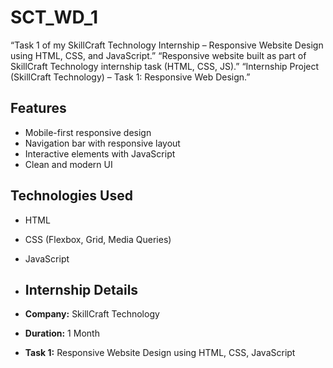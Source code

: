 # SCT_WD_1
“Task 1 of my SkillCraft Technology Internship – Responsive Website Design using HTML, CSS, and JavaScript.”  “Responsive website built as part of SkillCraft Technology internship task (HTML, CSS, JS).”  “Internship Project (SkillCraft Technology) – Task 1: Responsive Web Design.”

##  Features
- Mobile-first responsive design  
- Navigation bar with responsive layout  
- Interactive elements with JavaScript  
- Clean and modern UI  

## Technologies Used
- HTML  
- CSS (Flexbox, Grid, Media Queries)  
- JavaScript

- ##  Internship Details
- **Company:** SkillCraft Technology  
- **Duration:** 1 Month  
- **Task 1:** Responsive Website Design using HTML, CSS, JavaScript  
